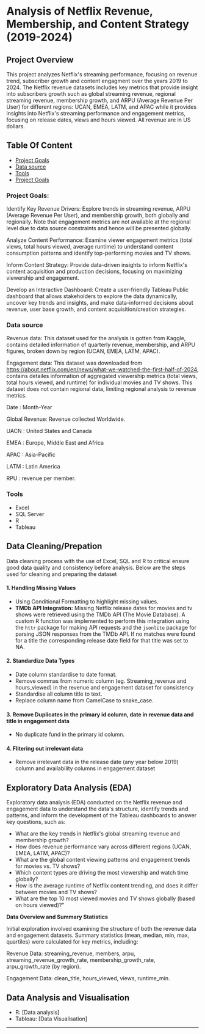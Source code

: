 # Analysis of Netflix Revenue, Membership, and Content Strategy (2019-2024)

## Project Overview
This project analyzes Netflix's streaming performance, focusing on revenue trend, subscriber growth and content engagment over the years 2019 to 2024. The Netflix revenue datasets includes key metrics that provide insight into subscribers growth such as global streaming revenue, regional streaming revenue, membership growth, and ARPU (Average Revenue Per User) for different regions: UCAN, EMEA, LATM, and APAC while it provides insights into Netflix's streaming performance and engagement metrics, focusing on release dates, views and hours viewed. All revenue are in US dollars.

## Table Of Content
  - [Project Goals](#project-goals)
  - [Data source](#data-source)
  - [Tools](#tools)
  - [Project Goals](#project-goals)

### Project Goals:

Identify Key Revenue Drivers: Explore trends in streaming revenue, ARPU (Average Revenue Per User), and membership growth, both globally and regionally. Note that engagement metrics are not available at the regional level due to data source constraints and hence will be presented globally.

Analyze Content Performance: Examine viewer engagement metrics (total views, total hours viewed, average runtime) to understand content consumption patterns and identify top-performing movies and TV shows.

Inform Content Strategy: Provide data-driven insights to inform Netflix's content acquisition and production decisions, focusing on maximizing viewership and engagement.

Develop an Interactive Dashboard: Create a user-friendly Tableau Public dashboard that allows stakeholders to explore the data dynamically, uncover key trends and insights, and make data-informed decisions about revenue, user base growth, and content acquisition/creation strategies.

### Data source
Revenue data: This dataset used for the analysis is gotten from Kaggle, contains detailed information of quarterly revenue, membership, and ARPU figures, broken down by region (UCAN, EMEA, LATM, APAC).

Engagement data: This dataset was downloaded from https://about.netflix.com/en/news/what-we-watched-the-first-half-of-2024, contains detailes information of aggregated viewership metrics (total views, total hours viewed, and runtime) for individual movies and TV shows. This dataset does not contain regional data, limiting regional analysis to revenue metrics.

Date : Month-Year

Global Revenue: Revenue collected Worldwide.

UACN : United States and Canada

EMEA : Europe, Middle East and Africa

APAC : Asia-Pacific

LATM : Latin America

RPU : revenue per member.

### Tools
- Excel
- SQL Server
- R 
- Tableau

## Data Cleaning/Prepation
Data cleaning process with the use of Excel, SQL and R to critical ensure good data quality and consistency before analysis. Below are the steps used for cleaning and preparing the dataset

#### 1. **Handling Missing Values**
   - Using Conditional Formatting to highlight missing values.
   - **TMDb API Integration:**
Missing Netflix release dates for movies and tv shows were retrieved using the TMDb API (The Movie Database). A custom R function was implemented to perform this integration using the `httr` package for making API requests and the `jsonlite` package for parsing JSON responses from the TMDb API. If no matches were found for a title the corresponding release date field for that title was set to NA. 

#### 2. **Standardize Data Types**
   - Date column standardise to date format.
   - Remove commas from numeric column (eg. Streaming_revenue and hours_viewed) in the revenue and engagement dataset for consistency
   - Standardise all column title to text.
   - Replace column name from CamelCase to snake_case.
#### 3. **Remove Duplicates in the primary id column, date in revenue data and title in engagement data**
   - No duplicate fund in the primary id column.

#### 4. **Flitering out irrelevant data**
   - Remove irrelevant data in the release date (any year below 2019) column and availability columns in engagement dataset
   
## Exploratory Data Analysis (EDA)
Exploratory data analysis (EDA) conducted on the Netflix revenue and engagement data to understand the data's structure, identify trends and patterns, and inform the development of the Tableau dashboards to answer key questions, such as: 
   - What are the key trends in Netflix's global streaming revenue and membership growth?
   - How does revenue performance vary across different regions (UCAN, EMEA, LATM, APAC)?
   - What are the global content viewing patterns and engagement trends for movies vs. TV shows?
   - Which content types are driving the most viewership and watch time globally?
   - How is the average runtime of Netflix content trending, and does it differ between movies and TV shows?
   - What are the top 10 most viewed movies and TV shows globally (based on hours viewed)?"

**Data Overview and Summary Statistics**

Initial exploration involved examining the structure of both the revenue data and engagement datasets. Summary statistics (mean, median, min, max, quartiles) were calculated for key metrics, including:

Revenue Data: streaming_revenue, members, arpu, streaming_revenue_growth_rate, membership_growth_rate, arpu_growth_rate (by region).

Engagement Data: clean_title, hours_viewed, views, runtime_min.

## Data Analysis and Visualisation

   - R: [Data analysis]
   - Tableau: [Data Visualisation]
   
     

---

